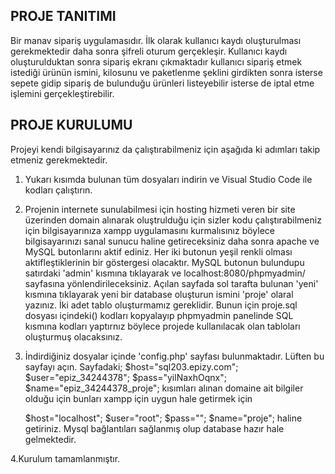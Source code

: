 ## PROJE TANITIMI
   Bir manav sipariş uygulamasıdır. İlk olarak kullanıcı kaydı oluşturulması gerekmektedir daha sonra şifreli oturum gerçekleşir. Kullanıcı kaydı oluşturulduktan sonra
   sipariş ekranı çıkmaktadır kullanıcı sipariş etmek istediği ürünün ismini, kilosunu ve paketlenme şeklini girdikten sonra isterse sepete gidip sipariş de bulunduğu 
   ürünleri listeyebilir isterse de iptal etme işlemini gerçekleştirebilir.

## PROJE KURULUMU
  Projeyi kendi bilgisayarınız da çalıştırabilmeniz için aşağıda ki adımları takip etmeniz gerekmektedir.
  
  1. Yukarı kısımda bulunan tüm dosyaları indirin ve Visual Studio Code ile kodları çalıştırın. 
  2. Projenin internete sunulabilmesi için  hosting hizmeti veren bir site üzerinden domain alınarak oluştrulduğu için sizler kodu çalıştırabilmeniz 
         için bilgisayarınıza xampp uygulamasını kurmalısınız böylece bilgisayarınızı sanal sunucu haline getireceksiniz daha sonra apache ve MySQL butonlarını 
         aktif ediniz. Her iki butonun yeşil renkli olması aktifleştiklerinin bir göstergesi olacaktır. MySQL butonun bulundupu satırdaki 'admin' kısmına tıklayarak
         ve localhost:8080/phpmyadmin/ sayfasına yönlendirileceksiniz. Açılan sayfada sol tarafta bulunan 'yeni' kısmına tıklayarak yeni bir database oluşturun ismini 
         'proje' olaral yazınız. İki adet tablo oluşturmamız gereklidir. Bunun için proje.sql dosyası içindeki() kodları kopyalayıp phpmyadmin panelinde SQL kısmına 
         kodları yaptırnız böylece projede kullanılacak olan tabloları oluşturmuş olacaksınız.
         
   3. İndirdiğiniz dosyalar içinde 'config.php' sayfası bulunmaktadır. Lüften bu sayfayı açın. Sayfadaki;
         $host="sql203.epizy.com";
         $user="epiz_34244378";
         $pass="yilNaxhOqnx";
         $name="epiz_34244378_proje"; kısımları alınan domaine ait bilgiler olduğu için bunları xampp için uygun hale getirmek için 
         
         $host="localhost";
         $user="root";
         $pass="";
         $name="proje"; haline getiriniz. Mysql bağlantıları sağlanmış olup database hazır hale gelmektedir.
         
   4.Kurulum tamamlanmıştır.
         
         
       
         
